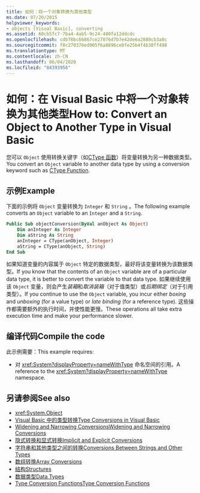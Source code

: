 ```yaml
---
title: 如何：将一个对象转换为其他类型
ms.date: 07/20/2015
helpviewer_keywords:
- objects [Visual Basic], converting
ms.assetid: 60cb5fc7-7ba4-4ab5-9c24-480fa12ddcdc
ms.openlocfilehash: cdb78bc66867ce27076d7b7e42de6a2880cb3a8c
ms.sourcegitcommit: f8c270376ed905f6a8896ce0fe25b4f4b38ff498
ms.translationtype: MT
ms.contentlocale: zh-CN
ms.lasthandoff: 06/04/2020
ms.locfileid: "84393956"
---
```

# <a name="how-to-convert-an-object-to-another-type-in-visual-basic"></a><span data-ttu-id="244b1-102">如何：在 Visual Basic 中将一个对象转换为其他类型</span><span class="sxs-lookup"><span data-stu-id="244b1-102">How to: Convert an Object to Another Type in Visual Basic</span></span>
<span data-ttu-id="244b1-103">您可以 `Object` 使用转换关键字（如[CType 函数](../../../language-reference/functions/ctype-function.md)）将变量转换为另一种数据类型。</span><span class="sxs-lookup"><span data-stu-id="244b1-103">You convert an `Object` variable to another data type by using a conversion keyword such as [CType Function](../../../language-reference/functions/ctype-function.md).</span></span>  
  
## <a name="example"></a><span data-ttu-id="244b1-104">示例</span><span class="sxs-lookup"><span data-stu-id="244b1-104">Example</span></span>  
 <span data-ttu-id="244b1-105">下面的示例将 `Object` 变量转换为 `Integer` 和 `String` 。</span><span class="sxs-lookup"><span data-stu-id="244b1-105">The following example converts an `Object` variable to an `Integer` and a `String`.</span></span>  
  
```vb  
Public Sub objectConversion(ByVal anObject As Object)  
    Dim anInteger As Integer  
    Dim aString As String  
    anInteger = CType(anObject, Integer)  
    aString = CType(anObject, String)  
End Sub  
```  
  
 <span data-ttu-id="244b1-106">如果知道变量的内容属于 `Object` 特定的数据类型，最好将该变量转换为该数据类型。</span><span class="sxs-lookup"><span data-stu-id="244b1-106">If you know that the contents of an `Object` variable are of a particular data type, it is better to convert the variable to that data type.</span></span> <span data-ttu-id="244b1-107">如果继续使用该 `Object` 变量，则会产生*装箱*和*取消装箱*（对于值类型）或*后期绑定*（对于引用类型）。</span><span class="sxs-lookup"><span data-stu-id="244b1-107">If you continue to use the `Object` variable, you incur either *boxing* and *unboxing* (for a value type) or *late binding* (for a reference type).</span></span> <span data-ttu-id="244b1-108">这些操作都需要额外的执行时间，并使性能更慢。</span><span class="sxs-lookup"><span data-stu-id="244b1-108">These operations all take extra execution time and make your performance slower.</span></span>  
  
## <a name="compile-the-code"></a><span data-ttu-id="244b1-109">编译代码</span><span class="sxs-lookup"><span data-stu-id="244b1-109">Compile the code</span></span>  
 <span data-ttu-id="244b1-110">此示例需要：</span><span class="sxs-lookup"><span data-stu-id="244b1-110">This example requires:</span></span>  
  
- <span data-ttu-id="244b1-111">对 <xref:System?displayProperty=nameWithType> 命名空间的引用。</span><span class="sxs-lookup"><span data-stu-id="244b1-111">A reference to the <xref:System?displayProperty=nameWithType> namespace.</span></span>  
  
## <a name="see-also"></a><span data-ttu-id="244b1-112">另请参阅</span><span class="sxs-lookup"><span data-stu-id="244b1-112">See also</span></span>

- <xref:System.Object>
- [<span data-ttu-id="244b1-113">Visual Basic 中的类型转换</span><span class="sxs-lookup"><span data-stu-id="244b1-113">Type Conversions in Visual Basic</span></span>](type-conversions.md)
- [<span data-ttu-id="244b1-114">Widening and Narrowing Conversions</span><span class="sxs-lookup"><span data-stu-id="244b1-114">Widening and Narrowing Conversions</span></span>](widening-and-narrowing-conversions.md)
- [<span data-ttu-id="244b1-115">隐式转换和显式转换</span><span class="sxs-lookup"><span data-stu-id="244b1-115">Implicit and Explicit Conversions</span></span>](implicit-and-explicit-conversions.md)
- [<span data-ttu-id="244b1-116">字符串和其他类型之间的转换</span><span class="sxs-lookup"><span data-stu-id="244b1-116">Conversions Between Strings and Other Types</span></span>](conversions-between-strings-and-other-types.md)
- [<span data-ttu-id="244b1-117">数组转换</span><span class="sxs-lookup"><span data-stu-id="244b1-117">Array Conversions</span></span>](array-conversions.md)
- [<span data-ttu-id="244b1-118">结构</span><span class="sxs-lookup"><span data-stu-id="244b1-118">Structures</span></span>](structures.md)
- [<span data-ttu-id="244b1-119">数据类型</span><span class="sxs-lookup"><span data-stu-id="244b1-119">Data Types</span></span>](../../../language-reference/data-types/index.md)
- [<span data-ttu-id="244b1-120">Type Conversion Functions</span><span class="sxs-lookup"><span data-stu-id="244b1-120">Type Conversion Functions</span></span>](../../../language-reference/functions/type-conversion-functions.md)
